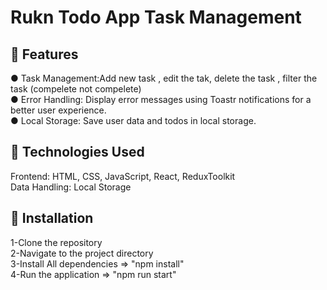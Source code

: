 <h1> Rukn Todo App Task Management  </h1>


🚀 Features
---
● Task Management:Add new task , edit the tak, delete the task , filter the task (compelete not compelete)  <br>
● Error Handling: Display error messages using Toastr notifications for a better user experience.<br>
● Local Storage: Save user data and todos in local storage.

🚀 Technologies Used
---
Frontend: HTML, CSS, JavaScript, React, ReduxToolkit <br>
Data Handling: Local Storage<br>

🚀 Installation
---
1-Clone the repository<br>
2-Navigate to the project directory<br>
3-Install All dependencies => "npm install" <br>
4-Run the application => "npm run start" <br>
